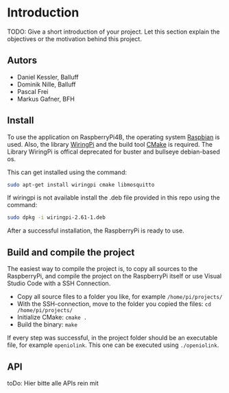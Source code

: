 # Introduction
TODO: Give a short introduction of your project. Let this section explain the objectives or the motivation behind this project.

## Autors

- Daniel Kessler, Balluff
- Dominik Nille, Balluff
- Pascal Frei
- Markus Gafner, BFH

## Install
To use the application on RaspberryPi4B, the operating system [Raspbian](http://raspbian.org) is used. Also, the library [WiringPi](http://wiringpi.com) and the build tool [CMake](https://cmake.org) is required. The Library WiringPi is offical deprecated for buster and bullseye debian-based os.

This can get installed using the command:
```bash
sudo apt-get install wiringpi cmake libmosquitto
```
If wiringpi is not available install the .deb file provided in this repo using the command:
```bash
sudo dpkg -i wiringpi-2.61-1.deb
```

After a successful installation, the RaspberryPi is ready to use.

## Build and compile the project
The easiest way to compile the project is, to copy all sources to the RaspberryPi, and compile the project on the RaspberryPi itself or use Visual Studio Code with a SSH Connection.

- Copy all source files to a folder you like, for example `/home/pi/projects/`
- With the SSH-connection, move to the folder you copied the files: `cd /home/pi/projects/`
- Initialize CMake: `cmake .`
- Build the binary: `make`

If every step was successful, in the project folder should be an executable file, for example `openiolink`. This one can be executed using `./openiolink`.

## API
toDo: Hier bitte alle APIs rein mit 
